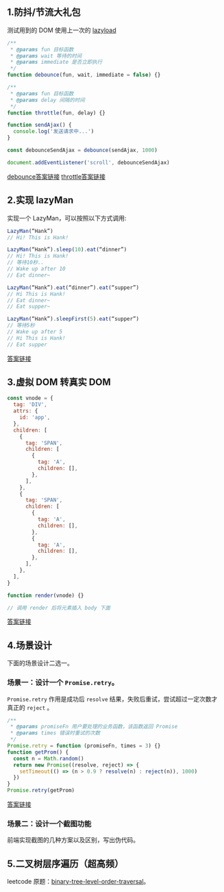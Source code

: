 ## 1.防抖/节流大礼包

测试用到的 DOM 使用上一次的 [lazyload](../week-02/code/lazyLoad.html)

```js
/**
 * @params fun 目标函数
 * @params wait 等待的时间
 * @params immediate 是否立即执行
 */
function debounce(fun, wait, immediate = false) {}

/**
 * @params fun 目标函数
 * @params delay 间隔的时间
 */
function throttle(fun, delay) {}

function sendAjax() {
  console.log('发送请求中...')
}

const debounceSendAjax = debounce(sendAjax, 1000)

document.addEventListener('scroll', debounceSendAjax)
```
[debounce答案链接](./code/debounce.js)
[throttle答案链接](./code/throttle.js)

## 2.实现 lazyMan

实现一个 LazyMan，可以按照以下方式调用:

```js
LazyMan(“Hank”)
// Hi! This is Hank!

LazyMan(“Hank”).sleep(10).eat(“dinner”)
// Hi! This is Hank!
// 等待10秒..
// Wake up after 10
// Eat dinner~

LazyMan(“Hank”).eat(“dinner”).eat(“supper”)
// Hi This is Hank!
// Eat dinner~
// Eat supper~

LazyMan(“Hank”).sleepFirst(5).eat(“supper”)
// 等待5秒
// Wake up after 5
// Hi This is Hank!
// Eat supper
```
[答案链接](./code/lazyMan.js)

## 3.虚拟 DOM 转真实 DOM

```js
const vnode = {
  tag: 'DIV',
  attrs: {
    id: 'app',
  },
  children: [
    {
      tag: 'SPAN',
      children: [
        {
          tag: 'A',
          children: [],
        },
      ],
    },
    {
      tag: 'SPAN',
      children: [
        {
          tag: 'A',
          children: [],
        },
        {
          tag: 'A',
          children: [],
        },
      ],
    },
  ],
}

function render(vnode) {}

// 调用 render 后将元素插入 body 下面
```

[答案链接](./code/getRealNode.js)

## 4.场景设计

下面的场景设计二选一。

### 场景一：设计一个 `Promise.retry`。

`Promise.retry` 作用是成功后 `resolve` 结果，失败后重试，尝试超过一定次数才真正的 `reject` 。

```js
/**
 * @params promiseFn 用户要处理的业务函数，该函数返回 Promise
 * @params times 错误时重试的次数
 */
Promise.retry = function (promiseFn, times = 3) {}
function getProm() {
  const n = Math.random()
  return new Promise((resolve, reject) => {
    setTimeout(() => (n > 0.9 ? resolve(n) : reject(n)), 1000)
  })
}
Promise.retry(getProm)
```

[答案链接](./code/retry.js)

### 场景二：设计一个截图功能

前端实现截图的几种方案以及区别，写出伪代码。

## 5.二叉树层序遍历（超高频）

leetcode 原题：[binary-tree-level-order-traversal](https://leetcode.cn/problems/binary-tree-level-order-traversal/)。
